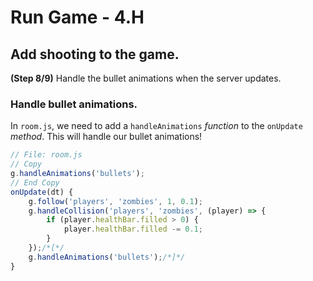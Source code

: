# Run Game - 4.H

## Add shooting to the game.

**(Step 8/9)** Handle the bullet animations when the server updates.

### Handle bullet animations.

In `room.js`, we need to add a `handleAnimations` _function_ to the `onUpdate` _method_. This will handle our bullet animations!

``` javascript
// File: room.js
// Copy
g.handleAnimations('bullets');
// End Copy
onUpdate(dt) {
	g.follow('players', 'zombies', 1, 0.1);
	g.handleCollision('players', 'zombies', (player) => {
		if (player.healthBar.filled > 0) {
			player.healthBar.filled -= 0.1;
		}
	});/*[*/
	g.handleAnimations('bullets');/*]*/
}
```
